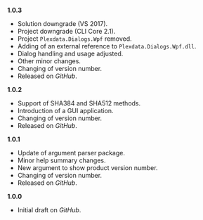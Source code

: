 

**1.0.3**
- Solution downgrade (VS 2017).
- Project downgrade (CLI Core 2.1).
- Project `Plexdata.Dialogs.Wpf` removed.
- Adding of an external reference to `Plexdata.Dialogs.Wpf.dll`.
- Dialog handling and usage adjusted.
- Other minor changes.
- Changing of version number.
- Released on _GitHub_.

**1.0.2**
- Support of SHA384 and SHA512 methods.
- Introduction of a GUI application.
- Changing of version number.
- Released on _GitHub_.

**1.0.1**
- Update of argument parser package.
- Minor help summary changes.
- New argument to show product version number.
- Changing of version number.
- Released on _GitHub_.

**1.0.0**

- Initial draft on _GitHub_.


